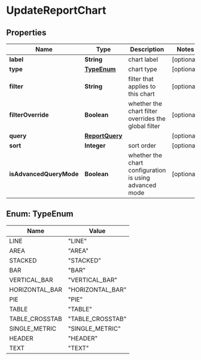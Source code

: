 

# UpdateReportChart


## Properties

| Name | Type | Description | Notes |
|------------ | ------------- | ------------- | -------------|
|**label** | **String** | chart label |  [optional] |
|**type** | [**TypeEnum**](#TypeEnum) | chart type |  [optional] |
|**filter** | **String** | filter that applies to this chart |  [optional] |
|**filterOverride** | **Boolean** | whether the chart filter overrides the global filter |  [optional] |
|**query** | [**ReportQuery**](ReportQuery.md) |  |  [optional] |
|**sort** | **Integer** | sort order |  [optional] |
|**isAdvancedQueryMode** | **Boolean** | whether the chart configuration is using advanced mode |  [optional] |



## Enum: TypeEnum

| Name | Value |
|---- | -----|
| LINE | &quot;LINE&quot; |
| AREA | &quot;AREA&quot; |
| STACKED | &quot;STACKED&quot; |
| BAR | &quot;BAR&quot; |
| VERTICAL_BAR | &quot;VERTICAL_BAR&quot; |
| HORIZONTAL_BAR | &quot;HORIZONTAL_BAR&quot; |
| PIE | &quot;PIE&quot; |
| TABLE | &quot;TABLE&quot; |
| TABLE_CROSSTAB | &quot;TABLE_CROSSTAB&quot; |
| SINGLE_METRIC | &quot;SINGLE_METRIC&quot; |
| HEADER | &quot;HEADER&quot; |
| TEXT | &quot;TEXT&quot; |



